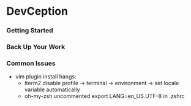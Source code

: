 # DevCeption

### Getting Started

### Back Up Your Work

### Common Issues

- vim plugin install hangs:
  - Iterm2 disable profile -> terminal -> environment -> set locale variable automatically
  - oh-my-zsh uncommented export LANG=en_US.UTF-8 in .zshrc 
